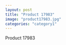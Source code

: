 ```yaml
---
layout: post
title: "Product 17983"
image: "product17983.jpg"
categories: "category1"
---
```

Product 17983
